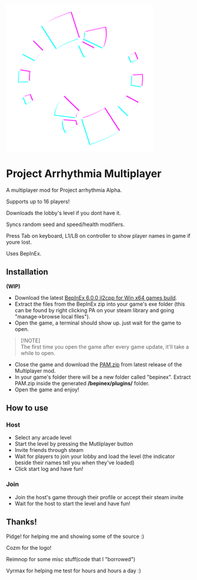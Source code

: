 ![Logo](Logo400x400.png)

# **Project Arrhythmia Multiplayer**

A multiplayer mod for Project arrhythmia Alpha.

Supports up to 16 players!

Downloads the lobby's level if you dont have it.

Syncs random seed and speed/health modifiers.

Press Tab on keyboard, L1/LB on controller to show player names in game if youre lost.

Uses BepInEx.

## **Installation**
**(WIP)**

* Download the latest [BepInEx 6.0.0 il2cpp for Win x64 games build](https://builds.bepinex.dev/projects/bepinex_be/704/BepInEx-Unity.IL2CPP-win-x64-6.0.0-be.704%2B6b38cee.zip).
* Extract the files from the BepInEx zip into your game's exe folder (this can be found by right clicking PA on your steam library and going "manage->browse local files").
* Open the game, a terminal should show up. just wait for the game to open.
  
> [!NOTE]\
> The first time you open the game after every game update, it'll take a while to open.

* Close the game and download the [PAM.zip](https://github.com/Aiden-ytarame/PAMultiplayer/releases/latest/download/PAM.zip) from latest release of the Multiplayer mod.
* In your game's folder there will be a new folder called "bepinex". Extract PAM.zip inside the generated **/bepinex/plugins/** folder.
* Open the game and enjoy!

## **How to use**

### Host

* Select any arcade level
* Start the level by pressing the Mutliplayer button
* Invite friends through steam
* Wait for players to join your lobby and load the level (the indicator beside their names tell you when they've loaded)
* Click start log and have fun!


### Join 

* Join the host's game through their profile or accept their steam invite
* Wait for the host to start the level and have fun!

## Thanks!
Pidge! for helping me and showing some of the source :)

Cozm for the logo!

Reimnop for some misc stuff(code that I "borrowed")

Vyrmax for helping me test for hours and hours a day :)
